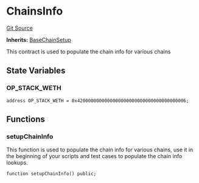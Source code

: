# ChainsInfo
[Git Source](https://github.com/ArshanKhanifar/queso/blob/6e395efa3ba1ede04789349c7913763f72d9d714/src/ChainsInfo.sol)

**Inherits:**
[BaseChainSetup](/src/BaseChainSetup.sol/contract.BaseChainSetup.md)

This contract is used to populate the chain info for various chains


## State Variables
### OP_STACK_WETH

```solidity
address OP_STACK_WETH = 0x4200000000000000000000000000000000000006;
```


## Functions
### setupChainInfo

This function is used to populate the chain info for various chains, use it in the beginning of
your scripts and test cases to populate the chain info lookups.


```solidity
function setupChainInfo() public;
```


